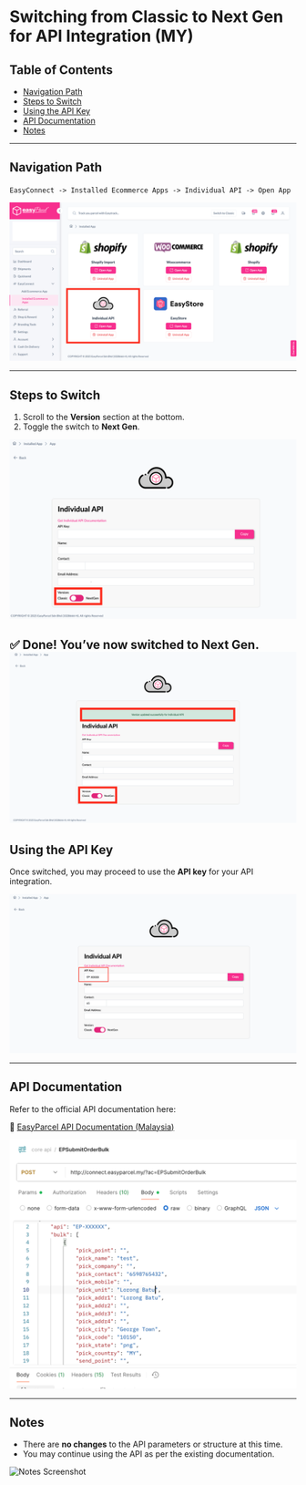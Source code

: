 # Switching from Classic to Next Gen for API Integration (MY)

## Table of Contents
- [Navigation Path](#navigation-path)  
- [Steps to Switch](#steps-to-switch)  
- [Using the API Key](#using-the-api-key)  
- [API Documentation](#api-documentation)  
- [Notes](#notes)  

---

## Navigation Path
`EasyConnect -> Installed Ecommerce Apps -> Individual API -> Open App`

![Navigation Path Screenshot](Pictures/API1.PNG)

---

## Steps to Switch
1. Scroll to the **Version** section at the bottom.  
2. Toggle the switch to **Next Gen**.  

![Switch Section Screenshot](Pictures/API2.PNG)

✅ Done! You’ve now switched to **Next Gen**.  
![Switch Section Screenshot](Pictures/API3.PNG)
---

## Using the API Key
Once switched, you may proceed to use the **API key** for your API integration.  

![API Key Screenshot](Pictures/API4.PNG)

---

## API Documentation
Refer to the official API documentation here:  

🔗 [EasyParcel API Documentation (Malaysia)](https://developers.easyparcel.com/?c=Malaysia)  

![API Documentation Screenshot](Pictures/API5.PNG)

---

## Notes
- There are **no changes** to the API parameters or structure at this time.  
- You may continue using the API as per the existing documentation.  

![Notes Screenshot](images/notes.png)

